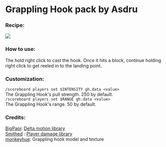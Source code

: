# Grappling Hook pack by Asdru

### Recipe:
![](https://cdn.discordapp.com/attachments/709137329129914451/1064227627126247514/recipe.png)

### How to use:
The hold right click to cast the hook. Once it hits a block, continue holding right click to get reeled in to the landing point.

### Customization:

`/scoreboard players set $INTENSITY gh.data <value>`  
The Grappling Hook's pull strength. 250 by default.  
`/scoreboard players set $RANGE gh.data <value>`  
The Grappling Hook's range. 50 by default.  

### Credits:
[BigPapi](https://github.com/bigpapi13): [Delta motion library](https://github.com/BigPapi13/Delta)  
[Smithed](https://smithed.dev) : [Player damage library](https://wiki.smithed.dev/libraries/damage/#)  
[monkeyhue](https://github.com/monkeyhue): Grappling hook model and texture

